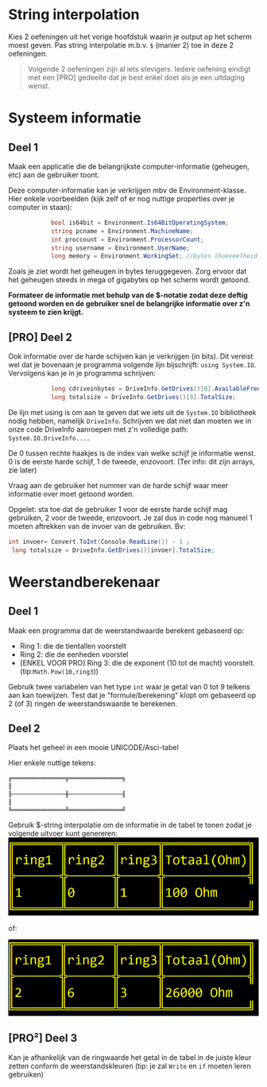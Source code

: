 # String interpolation
Kies 2 oefeningen uit het vorige hoofdstuk waarin je output op het scherm moest geven. Pas string interpolatie m.b.v. ``$`` (manier 2) toe in deze 2 oefeningen.

> Volgende 2 oefeningen zijn al iets stevigers. Iedere oefening eindigt met een [PRO] gedeelte dat je best enkel doet als je een uitdaging wenst.

# Systeem informatie
## Deel 1
Maak een applicatie die de belangrijkste computer-informatie (geheugen, etc) aan de gebruiker toont.

Deze computer-informatie kan je verkrijgen mbv de Environment-klasse. Hier enkele voorbeelden (kijk zelf of er nog nuttige properties over je computer in staan):
```csharp
            bool is64bit = Environment.Is64BitOperatingSystem;
            string pcname = Environment.MachineName;
            int proccount = Environment.ProcessorCount;
            string username = Environment.UserName;
            long memory = Environment.WorkingSet; //bytes (hoeveelheid geheugen dat je programma krijgt van windows)
```

Zoals je ziet wordt het geheugen in bytes teruggegeven. Zorg ervoor dat het geheugen steeds in mega of gigabytes op het scherm wordt getoond.

**Formateer de informatie met behulp van de $-notatie  zodat deze  deftig getoond worden en de gebruiker snel de belangrijke informatie over z'n systeem te zien krijgt.**

## [PRO] Deel 2

Ook informatie over de harde schijven kan je verkrijgen (in bits). Dit vereist wel dat je bovenaan je programma volgende lijn bijschrijft: ``using System.IO``. Vervolgens kan je in je programma schrijven:

```csharp
            long cdriveinbytes = DriveInfo.GetDrives()[0].AvailableFreeSpace;  
            long totalsize = DriveInfo.GetDrives()[0].TotalSize;  
```
 De lijn met using is om aan te geven dat we iets uit de ``System.IO`` bibliotheek nodig hebben, namelijk ``DriveInfo``.
Schrijven we dat niet dan moeten we in onze code DriveInfo aanroepen met z'n volledige path: ``System.IO.DriveInfo....``

De 0 tussen rechte haakjes is de index van welke schijf je informatie wenst. 0 is de eerste harde schijf, 1 de tweede, enzovoort. (Ter info: dit zijn arrays, zie later)

Vraag aan de gebruiker het nummer van de harde schijf waar meer informatie over moet getoond worden. 

Opgelet: sta toe dat de gebruiker 1 voor de eerste harde schijf mag gebruiken, 2 voor de tweede, enzovoort. Je zal dus in code nog manueel 1 moeten aftrekken van de invoer van de gebruiken.
Bv:
```csharp
int invoer= Convert.ToInt(Console.ReadLine()) - 1 ;
 long totalsize = DriveInfo.GetDrives()[invoer].TotalSize;  
 ```

# Weerstandberekenaar
## Deel 1
Maak een programma dat de weerstandwaarde berekent gebaseerd op:
* Ring 1: die de tientallen voorstelt
* Ring 2: die de eenheden voorstel
* [ENKEL VOOR PRO] Ring 3: die de exponent (10 tot de macht) voorstelt. (tip:``Math.Pow(10,ring3``))

Gebruik twee variabelen van het type ``int`` waar je getal van 0 tot 9 telkens aan kan toewijzen.
Test dat je "formule/berekening" klopt om gebaseerd op 2 (of 3) ringen de weerstandswaarde te berekenen. 

## Deel 2
Plaats het geheel in een mooie UNICODE/Asci-tabel

Hier enkele nuttige tekens:
```
╔═══════════════╦═══════════════╗
║ 
╟───────────────╫───────────────╢
║ 
╚═══════════════╩═══════════════╝
```

Gebruik $-string interpolatie om de informatie in de tabel te tonen zodat je volgende uitvoer kunt genereren:
![](/assets/1_csharpbasics/tabel.png)

of:

![](/assets/1_csharpbasics/tabel2.png)

## [PRO²] Deel 3

Kan je afhankelijk van de ringwaarde het getal in de tabel in de juiste kleur zetten conform de weerstandskleuren (tip: je zal ``Write`` en ``if`` moeten leren gebruiken)